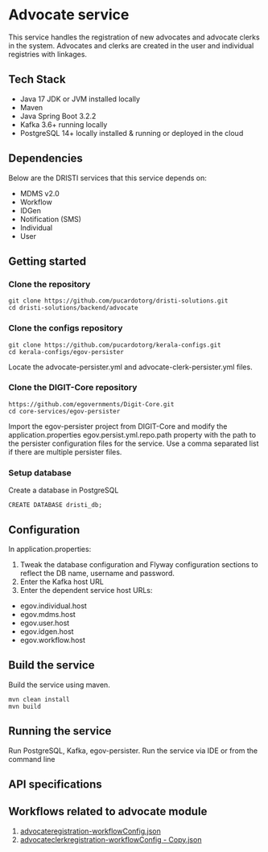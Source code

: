 # Advocate service

This service handles the registration of new advocates and advocate clerks in the system. Advocates and clerks are created in the user and individual registries with linkages.

## Tech Stack

- Java 17 JDK or JVM installed locally
- Maven 
- Java Spring Boot 3.2.2
- Kafka 3.6+ running locally
- PostgreSQL 14+ locally installed & running or deployed in the cloud

## Dependencies

Below are the DRISTI services that this service depends on:
- MDMS v2.0
- Workflow
- IDGen
- Notification (SMS)
- Individual
- User

## Getting started

### Clone the repository
```
git clone https://github.com/pucardotorg/dristi-solutions.git
cd dristi-solutions/backend/advocate
```

### Clone the configs repository
```
git clone https://github.com/pucardotorg/kerala-configs.git
cd kerala-configs/egov-persister
```
Locate the advocate-persister.yml and advocate-clerk-persister.yml files.

### Clone the DIGIT-Core repository

```
https://github.com/egovernments/Digit-Core.git
cd core-services/egov-persister
```

Import the egov-persister project from DIGIT-Core and modify the application.properties egov.persist.yml.repo.path property with the path to the persister configuration files for the service. Use a comma separated list if there are multiple persister files.

### Setup database

Create a database in PostgreSQL

```CREATE DATABASE dristi_db;```

## Configuration
In application.properties:

1. Tweak the database configuration and Flyway configuration sections to reflect the DB name, username and password.
2. Enter the Kafka host URL
3. Enter the dependent service host URLs:
- egov.individual.host
- egov.mdms.host
- egov.user.host
- egov.idgen.host
- egov.workflow.host

## Build the service

Build the service using maven.

```
mvn clean install
mvn build
```

## Running the service
Run PostgreSQL, Kafka, egov-persister. Run the service via IDE or from the command line

## API specifications

## Workflows related to advocate module

1. [advocateregistration-workflowConfig.json](../../docs/Advocate/worfkow/advocateregistration-workflowConfig.json)
2. [advocateclerkregistration-workflowConfig - Copy.json](..%2F..%2Fdocs%2FAdvocate%2Fworfkow%2Fadvocateclerkregistration-workflowConfig%20-%20Copy.json)
